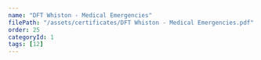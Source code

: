 ```yaml
---
name: "DFT Whiston - Medical Emergencies"
filePath: "/assets/certificates/DFT Whiston - Medical Emergencies.pdf"
order: 25
categoryId: 1
tags: [12]
---
```

